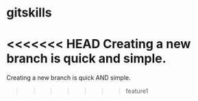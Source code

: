 # gitskills
<<<<<<< HEAD
Creating a new branch is quick and simple. 
=======
Creating a new branch is quick AND simple.
>>>>>>> feature1
